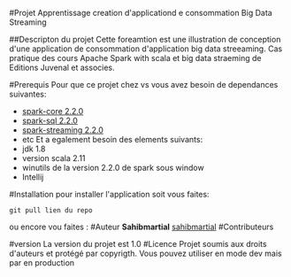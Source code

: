 #Projet Apprentissage creation d'applicationd e consommation Big Data Streaming 

##Descripton du projet 
Cette foreamtion est une illustration de conception d'une application de consommation d'application big data streeaming.
Cas pratique des cours  Apache Spark with scala et big data straeming de  Editions Juvenal et associes.
 
#Prerequis
Pour que ce projet chez vs vous avez besoin de dependances suivantes:
* [spark-core 2.2.0](https://mvnrepository.com/artifact/org.apache.spark/spark-core)
* [spark-sql 2.2.0](https://mvnrepository.com/artifact/org.apache.spark/spark-sql)
* [spark-streaming 2.2.0](https://mvnrepository.com/artifact/org.apache.spark/spark-streaming )
* etc
Et a egalement besoin des elements suivants:
* jdk 1.8
* version scala 2.11
* winutils de la version 2.2.0 de spark sous window
* Intellij

#Installation
pour installer l'application soit vous faites: 
```
git pull lien du repo
```
ou encore vou faites :
#Auteur
**Sahibmartial** [sahibmartial](https://github.com/sahibmartial/big_learn)
#Contributeurs

#version
La version du projet est 1.0
#Licence
Projet soumis aux droits d'auteurs et protégé par copyrigth.
Vous pouvez utiliser en mode dev mais par en production